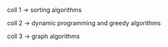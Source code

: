 coll 1 -> sorting algorithms

coll 2 -> dynamic programming and greedy algorithms

coll 3 -> graph algorithms
